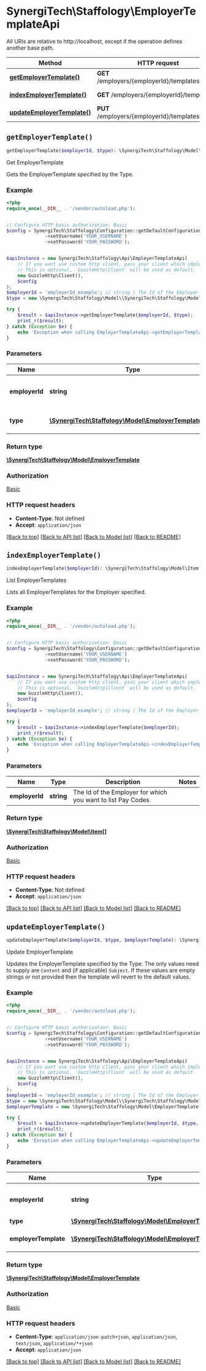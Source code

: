 # SynergiTech\Staffology\EmployerTemplateApi

All URIs are relative to http://localhost, except if the operation defines another base path.

| Method | HTTP request | Description |
| ------------- | ------------- | ------------- |
| [**getEmployerTemplate()**](EmployerTemplateApi.md#getEmployerTemplate) | **GET** /employers/{employerId}/templates/{type} | Get EmployerTemplate |
| [**indexEmployerTemplate()**](EmployerTemplateApi.md#indexEmployerTemplate) | **GET** /employers/{employerId}/templates | List EmployerTemplates |
| [**updateEmployerTemplate()**](EmployerTemplateApi.md#updateEmployerTemplate) | **PUT** /employers/{employerId}/templates/{type} | Update EmployerTemplate |


## `getEmployerTemplate()`

```php
getEmployerTemplate($employerId, $type): \SynergiTech\Staffology\Model\EmployerTemplate
```

Get EmployerTemplate

Gets the EmployerTemplate specified by the Type.

### Example

```php
<?php
require_once(__DIR__ . '/vendor/autoload.php');


// Configure HTTP basic authorization: Basic
$config = SynergiTech\Staffology\Configuration::getDefaultConfiguration()
              ->setUsername('YOUR_USERNAME')
              ->setPassword('YOUR_PASSWORD');


$apiInstance = new SynergiTech\Staffology\Api\EmployerTemplateApi(
    // If you want use custom http client, pass your client which implements `GuzzleHttp\ClientInterface`.
    // This is optional, `GuzzleHttp\Client` will be used as default.
    new GuzzleHttp\Client(),
    $config
);
$employerId = 'employerId_example'; // string | The Id of the Employer to which the EmployerTemplate belongs.
$type = new \SynergiTech\Staffology\Model\\SynergiTech\Staffology\Model\EmployerTemplateType(); // \SynergiTech\Staffology\Model\EmployerTemplateType | The EmployerTemplateType you want to retrieve.

try {
    $result = $apiInstance->getEmployerTemplate($employerId, $type);
    print_r($result);
} catch (Exception $e) {
    echo 'Exception when calling EmployerTemplateApi->getEmployerTemplate: ', $e->getMessage(), PHP_EOL;
}
```

### Parameters

| Name | Type | Description  | Notes |
| ------------- | ------------- | ------------- | ------------- |
| **employerId** | **string**| The Id of the Employer to which the EmployerTemplate belongs. | |
| **type** | [**\SynergiTech\Staffology\Model\EmployerTemplateType**](../Model/.md)| The EmployerTemplateType you want to retrieve. | |

### Return type

[**\SynergiTech\Staffology\Model\EmployerTemplate**](../Model/EmployerTemplate.md)

### Authorization

[Basic](../../README.md#Basic)

### HTTP request headers

- **Content-Type**: Not defined
- **Accept**: `application/json`

[[Back to top]](#) [[Back to API list]](../../README.md#endpoints)
[[Back to Model list]](../../README.md#models)
[[Back to README]](../../README.md)

## `indexEmployerTemplate()`

```php
indexEmployerTemplate($employerId): \SynergiTech\Staffology\Model\Item[]
```

List EmployerTemplates

Lists all EmployerTemplates for the Employer specified.

### Example

```php
<?php
require_once(__DIR__ . '/vendor/autoload.php');


// Configure HTTP basic authorization: Basic
$config = SynergiTech\Staffology\Configuration::getDefaultConfiguration()
              ->setUsername('YOUR_USERNAME')
              ->setPassword('YOUR_PASSWORD');


$apiInstance = new SynergiTech\Staffology\Api\EmployerTemplateApi(
    // If you want use custom http client, pass your client which implements `GuzzleHttp\ClientInterface`.
    // This is optional, `GuzzleHttp\Client` will be used as default.
    new GuzzleHttp\Client(),
    $config
);
$employerId = 'employerId_example'; // string | The Id of the Employer for which you want to list Pay Codes

try {
    $result = $apiInstance->indexEmployerTemplate($employerId);
    print_r($result);
} catch (Exception $e) {
    echo 'Exception when calling EmployerTemplateApi->indexEmployerTemplate: ', $e->getMessage(), PHP_EOL;
}
```

### Parameters

| Name | Type | Description  | Notes |
| ------------- | ------------- | ------------- | ------------- |
| **employerId** | **string**| The Id of the Employer for which you want to list Pay Codes | |

### Return type

[**\SynergiTech\Staffology\Model\Item[]**](../Model/Item.md)

### Authorization

[Basic](../../README.md#Basic)

### HTTP request headers

- **Content-Type**: Not defined
- **Accept**: `application/json`

[[Back to top]](#) [[Back to API list]](../../README.md#endpoints)
[[Back to Model list]](../../README.md#models)
[[Back to README]](../../README.md)

## `updateEmployerTemplate()`

```php
updateEmployerTemplate($employerId, $type, $employerTemplate): \SynergiTech\Staffology\Model\EmployerTemplate
```

Update EmployerTemplate

Updates the EmployerTemplate specified by the Type.  The only values need to supply are ```Content```  and (if applicable) ```Subject```.  If these values are empty strings or not provided then the template will revert to the default values.

### Example

```php
<?php
require_once(__DIR__ . '/vendor/autoload.php');


// Configure HTTP basic authorization: Basic
$config = SynergiTech\Staffology\Configuration::getDefaultConfiguration()
              ->setUsername('YOUR_USERNAME')
              ->setPassword('YOUR_PASSWORD');


$apiInstance = new SynergiTech\Staffology\Api\EmployerTemplateApi(
    // If you want use custom http client, pass your client which implements `GuzzleHttp\ClientInterface`.
    // This is optional, `GuzzleHttp\Client` will be used as default.
    new GuzzleHttp\Client(),
    $config
);
$employerId = 'employerId_example'; // string | The Id of the Employer to which the EmployerTemplate belongs.
$type = new \SynergiTech\Staffology\Model\\SynergiTech\Staffology\Model\EmployerTemplateType(); // \SynergiTech\Staffology\Model\EmployerTemplateType
$employerTemplate = new \SynergiTech\Staffology\Model\EmployerTemplate(); // \SynergiTech\Staffology\Model\EmployerTemplate | The EmployerTemplateType you want to retrieve.

try {
    $result = $apiInstance->updateEmployerTemplate($employerId, $type, $employerTemplate);
    print_r($result);
} catch (Exception $e) {
    echo 'Exception when calling EmployerTemplateApi->updateEmployerTemplate: ', $e->getMessage(), PHP_EOL;
}
```

### Parameters

| Name | Type | Description  | Notes |
| ------------- | ------------- | ------------- | ------------- |
| **employerId** | **string**| The Id of the Employer to which the EmployerTemplate belongs. | |
| **type** | [**\SynergiTech\Staffology\Model\EmployerTemplateType**](../Model/.md)|  | |
| **employerTemplate** | [**\SynergiTech\Staffology\Model\EmployerTemplate**](../Model/EmployerTemplate.md)| The EmployerTemplateType you want to retrieve. | [optional] |

### Return type

[**\SynergiTech\Staffology\Model\EmployerTemplate**](../Model/EmployerTemplate.md)

### Authorization

[Basic](../../README.md#Basic)

### HTTP request headers

- **Content-Type**: `application/json-patch+json`, `application/json`, `text/json`, `application/*+json`
- **Accept**: `application/json`

[[Back to top]](#) [[Back to API list]](../../README.md#endpoints)
[[Back to Model list]](../../README.md#models)
[[Back to README]](../../README.md)

